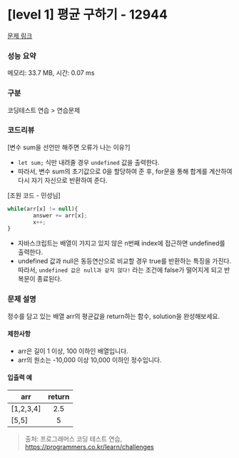 # [level 1] 평균 구하기 - 12944 

[문제 링크](https://school.programmers.co.kr/learn/courses/30/lessons/12944) 

### 성능 요약

메모리: 33.7 MB, 시간: 0.07 ms

### 구분

코딩테스트 연습 > 연습문제

### 코드리뷰  
  
[변수 sum을 선언만 해주면 오류가 나는 이유?]
- ```let sum;``` 식만 내려줄 경우 `undefined` 값을 출력한다.
- 따라서, 변수 sum의 초기값으로 0을 할당하여 준 후, for문을 통해 합계를 계산하여 다시 자기 자신으로 반환하여 준다.  
  
[조원 코드 - 민성님]
```js
while(arr[x] != null){
        answer += arr[x];
        x++;
}
```  
- 자바스크립트는 배열이 가지고 있지 않은 n번째 index에 접근하면 undefined를 출력한다.
- undefined 값과 null은 동등연산으로 비교할 경우 true를 반환하는 특징을 가진다. 따라서, `undefined 값은 null과 같지 않다!` 라는 조건에 false가 떨어지게 되고 반복문이 종료된다.

### 문제 설명

<p>정수를 담고 있는 배열 arr의 평균값을 return하는 함수, solution을 완성해보세요.</p>

<h4>제한사항</h4>

<ul>
<li>arr은 길이 1 이상, 100 이하인 배열입니다.</li>
<li>arr의 원소는  -10,000 이상 10,000 이하인 정수입니다.</li>
</ul>

<h4>입출력 예</h4>
<table class="table">
        <thead><tr>
<th>arr</th>
<th style="text-align: center">return</th>
</tr>
</thead>
        <tbody><tr>
<td>[1,2,3,4]</td>
<td style="text-align: center">2.5</td>
</tr>
<tr>
<td>[5,5]</td>
<td style="text-align: center">5</td>
</tr>
</tbody>
      </table>

> 출처: 프로그래머스 코딩 테스트 연습, https://programmers.co.kr/learn/challenges